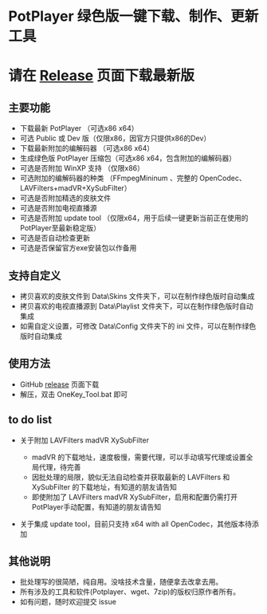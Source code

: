 # PotPlayer 绿色版一键下载、制作、更新工具
# 请在 [Release](https://github.com/neatgz/PotPlayer_OneKey_Tool/releases) 页面下载最新版
## 主要功能
* 下载最新 PotPlayer （可选x86 x64）
* 可选 Public 或 Dev 版（仅限x86，因官方只提供x86的Dev）
* 下载最新附加的编解码器 （可选x86 x64）
* 生成绿色版 PotPlayer 压缩包（可选x86 x64，包含附加的编解码器）
* 可选是否附加 WinXP 支持 （仅限x86）
* 可选附加的编解码器的种类 （FFmpegMininum 、完整的 OpenCodec、LAVFilters+madVR+XySubFilter）
* 可选是否附加精选的皮肤文件
* 可选是否附加电视直播源
* 可选是否附加 update tool （仅限x64，用于后续一键更新当前正在使用的PotPlayer至最新稳定版）
* 可选是否自动检查更新
* 可选是否保留官方exe安装包以作备用

## 支持自定义
* 拷贝喜欢的皮肤文件到 Data\Skins 文件夹下，可以在制作绿色版时自动集成
* 拷贝喜欢的电视直播源到 Data\Playlist 文件夹下，可以在制作绿色版时自动集成
* 如需自定义设置，可修改 Data\Config 文件夹下的 ini 文件，可以在制作绿色版时自动集成

## 使用方法
* GitHub [release](https://github.com/neatgz/PotPlayer_OneKey_Tool/releases) 页面下载
* 解压，双击 OneKey_Tool.bat 即可

## to do list
+ 关于附加 LAVFilters madVR XySubFilter
    - madVR 的下载地址，速度极慢，需要代理，可以手动填写代理或设置全局代理，待完善
    - 因批处理的局限，貌似无法自动检查并获取最新的 LAVFilters 和 XySubFilter 的下载地址，有知道的朋友请告知
    - 即使附加了 LAVFilters madVR XySubFilter，启用和配置仍需打开PotPlayer手动配置，有知道的朋友请告知

+ 关于集成 update tool，目前只支持 x64 with all OpenCodec，其他版本待添加


## 其他说明
* 批处理写的很简陋，纯自用。没啥技术含量，随便拿去改拿去用。
* 所有涉及的工具和软件(Potplayer、wget、7zip)的版权归原作者所有。
* 如有问题，随时欢迎提交 issue
